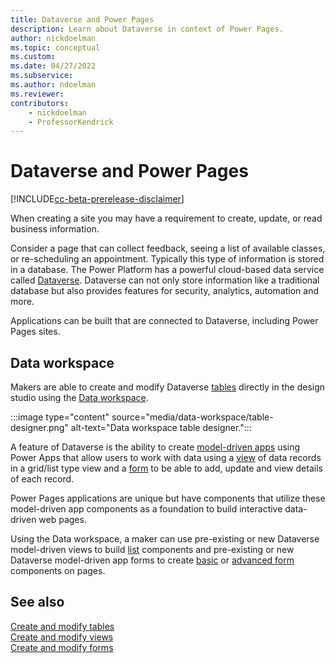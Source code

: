 ```yaml
---
title: Dataverse and Power Pages
description: Learn about Dataverse in context of Power Pages.
author: nickdoelman
ms.topic: conceptual
ms.custom: 
ms.date: 04/27/2022
ms.subservice:
ms.author: ndoelman
ms.reviewer:
contributors:
    - nickdoelman
    - ProfessorKendrick
---
```


# Dataverse and Power Pages

[!INCLUDE[cc-beta-prerelease-disclaimer](../includes/cc-beta-prerelease-disclaimer.md)]

When creating a site you may have a requirement to create, update, or read business information. 

Consider a page that can collect feedback, seeing a list of available classes, or re-scheduling an appointment. Typically this type of information is stored in a database. The Power Platform has a powerful cloud-based data service called [Dataverse](/power-apps/maker/data-platform/data-platform-intro). Dataverse can not only store information like a traditional database but also provides features for security, analytics, automation and more. 

Applications can be built that are connected to Dataverse, including Power Pages sites.

## Data workspace

Makers are able to create and modify Dataverse [tables](/power-apps/maker/data-platform/entity-overview) directly in the design studio using the [Data workspace](use-data-workspace.md).

:::image type="content" source="media/data-workspace/table-designer.png" alt-text="Data workspace table designer.":::

A feature of Dataverse is the ability to create [model-driven apps](/power-apps/maker/model-driven-apps/) using Power Apps that allow users to work with data using a [view](/power-apps/maker/model-driven-apps/create-edit-views) of data records in a grid/list type view and a [form](/power-apps/maker/model-driven-apps/create-design-forms) to be able to add, update and view details of each record. 

Power Pages applications are unique but have components that utilize these model-driven app components as a foundation to build interactive data-driven web pages.

Using the Data workspace, a maker can use pre-existing or new Dataverse model-driven views to build [list](add-list.md) components and pre-existing or new Dataverse model-driven app forms to create [basic](add-form.md) or [advanced form](advanced-forms.md) components on pages.

## See also

[Create and modify tables](../configure/data-workspace-tables.md)<br>
[Create and modify views](../configure/data-workspace-views.md)<br>
[Create and modify forms](../configure/data-workspace-forms.md)
